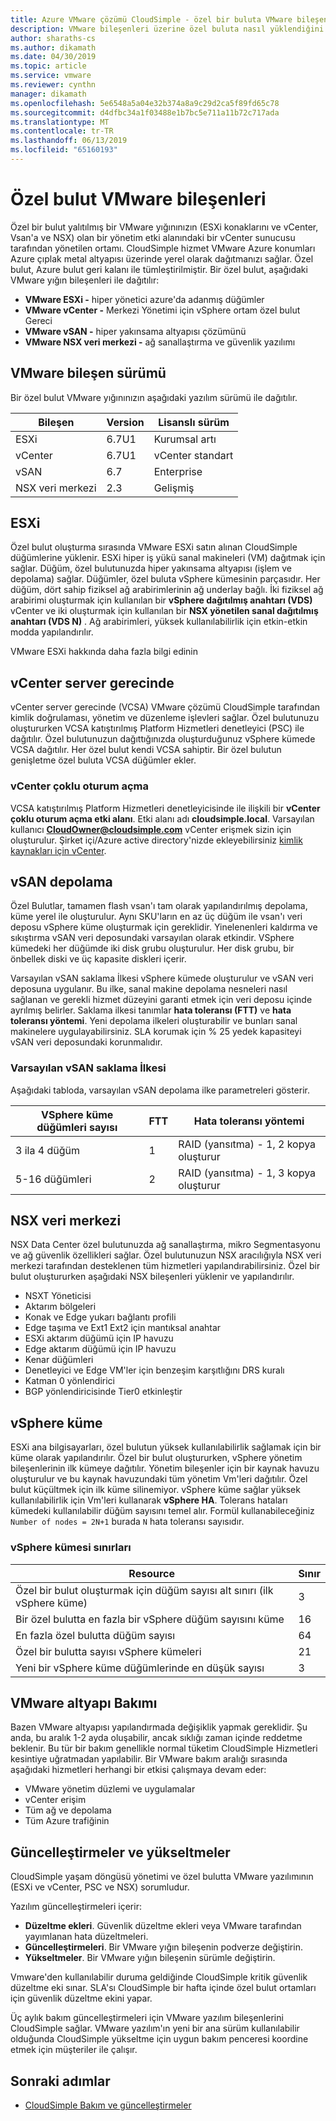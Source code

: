 ```yaml
---
title: Azure VMware çözümü CloudSimple - özel bir buluta VMware bileşenleri tarafından
description: VMware bileşenleri üzerine özel buluta nasıl yüklendiğini açıklar
author: sharaths-cs
ms.author: dikamath
ms.date: 04/30/2019
ms.topic: article
ms.service: vmware
ms.reviewer: cynthn
manager: dikamath
ms.openlocfilehash: 5e6548a5a04e32b374a8a9c29d2ca5f89fd65c78
ms.sourcegitcommit: d4dfbc34a1f03488e1b7bc5e711a11b72c717ada
ms.translationtype: MT
ms.contentlocale: tr-TR
ms.lasthandoff: 06/13/2019
ms.locfileid: "65160193"
---
```

# <a name="private-cloud-vmware-components"></a>Özel bulut VMware bileşenleri

Özel bir bulut yalıtılmış bir VMware yığınınızın (ESXi konaklarını ve vCenter, Vsan'a ve NSX) olan bir yönetim etki alanındaki bir vCenter sunucusu tarafından yönetilen ortamı.  CloudSimple hizmet VMware Azure konumları Azure çıplak metal altyapısı üzerinde yerel olarak dağıtmanızı sağlar.  Özel bulut, Azure bulut geri kalanı ile tümleştirilmiştir.  Bir özel bulut, aşağıdaki VMware yığın bileşenleri ile dağıtılır:

* **VMware ESXi -** hiper yönetici azure'da adanmış düğümler
* **VMware vCenter -** Merkezi Yönetimi için vSphere ortam özel bulut Gereci
* **VMware vSAN -** hiper yakınsama altyapısı çözümünü
* **VMware NSX veri merkezi -** ağ sanallaştırma ve güvenlik yazılımı  

## <a name="vmware-component-versions"></a>VMware bileşen sürümü

Bir özel bulut VMware yığınınızın aşağıdaki yazılım sürümü ile dağıtılır.

| Bileşen | Version | Lisanslı sürüm |
|-----------|---------|------------------|
| ESXi | 6.7U1 | Kurumsal artı |
| vCenter | 6.7U1 | vCenter standart |
| vSAN | 6.7 | Enterprise |
| NSX veri merkezi | 2.3 | Gelişmiş |

## <a name="esxi"></a>ESXi

Özel bulut oluşturma sırasında VMware ESXi satın alınan CloudSimple düğümlerine yüklenir.  ESXi hiper iş yükü sanal makineleri (VM) dağıtmak için sağlar.  Düğüm, özel bulutunuzda hiper yakınsama altyapısı (işlem ve depolama) sağlar.  Düğümler, özel buluta vSphere kümesinin parçasıdır.  Her düğüm, dört sahip fiziksel ağ arabirimlerinin ağ underlay bağlı.  İki fiziksel ağ arabirimi oluşturmak için kullanılan bir **vSphere dağıtılmış anahtarı (VDS)** vCenter ve iki oluşturmak için kullanılan bir **NSX yönetilen sanal dağıtılmış anahtarı (VDS N)** .  Ağ arabirimleri, yüksek kullanılabilirlik için etkin-etkin modda yapılandırılır.

VMware ESXi hakkında daha fazla bilgi edinin

## <a name="vcenter-server-appliance"></a>vCenter server gerecinde

vCenter server gerecinde (VCSA) VMware çözümü CloudSimple tarafından kimlik doğrulaması, yönetim ve düzenleme işlevleri sağlar. Özel bulutunuzu oluştururken VCSA katıştırılmış Platform Hizmetleri denetleyici (PSC) ile dağıtılır.  Özel bulutunuzun dağıttığınızda oluşturduğunuz vSphere kümede VCSA dağıtılır.  Her özel bulut kendi VCSA sahiptir.  Bir özel bulutun genişletme özel buluta VCSA düğümler ekler.

### <a name="vcenter-single-sign-on"></a>vCenter çoklu oturum açma

VCSA katıştırılmış Platform Hizmetleri denetleyicisinde ile ilişkili bir **vCenter çoklu oturum açma etki alanı**.  Etki alanı adı **cloudsimple.local**.  Varsayılan kullanıcı **CloudOwner@cloudsimple.com** vCenter erişmek sizin için oluşturulur.  Şirket içi/Azure active directory'nizde ekleyebilirsiniz [kimlik kaynakları için vCenter](https://docs.azure.cloudsimple.com/set-vcenter-identity/).

## <a name="vsan-storage"></a>vSAN depolama

Özel Bulutlar, tamamen flash vsan'ı tam olarak yapılandırılmış depolama, küme yerel ile oluşturulur.  Aynı SKU'ların en az üç düğüm ile vsan'ı veri deposu vSphere küme oluşturmak için gereklidir.  Yinelenenleri kaldırma ve sıkıştırma vSAN veri deposundaki varsayılan olarak etkindir.  VSphere kümedeki her düğümde iki disk grubu oluşturulur. Her disk grubu, bir önbellek diski ve üç kapasite diskleri içerir.

Varsayılan vSAN saklama İlkesi vSphere kümede oluşturulur ve vSAN veri deposuna uygulanır.  Bu ilke, sanal makine depolama nesneleri nasıl sağlanan ve gerekli hizmet düzeyini garanti etmek için veri deposu içinde ayrılmış belirler.  Saklama ilkesi tanımlar **hata toleransı (FTT)** ve **hata toleransı yöntemi**.  Yeni depolama ilkeleri oluşturabilir ve bunları sanal makinelere uygulayabilirsiniz. SLA korumak için % 25 yedek kapasiteyi vSAN veri deposundaki korunmalıdır.  

### <a name="default-vsan-storage-policy"></a>Varsayılan vSAN saklama İlkesi

Aşağıdaki tabloda, varsayılan vSAN depolama ilke parametreleri gösterir.

| VSphere küme düğümleri sayısı | FTT | Hata toleransı yöntemi |
|------------------------------------|-----|--------------------------|
| 3 ila 4 düğüm | 1 | RAID (yansıtma) - 1, 2 kopya oluşturur |
| 5-16 düğümleri | 2 | RAID (yansıtma) - 1, 3 kopya oluşturur |

## <a name="nsx-data-center"></a>NSX veri merkezi

NSX Data Center özel bulutunuzda ağ sanallaştırma, mikro Segmentasyonu ve ağ güvenlik özellikleri sağlar.  Özel bulutunuzun NSX aracılığıyla NSX veri merkezi tarafından desteklenen tüm hizmetleri yapılandırabilirsiniz.  Özel bir bulut oluştururken aşağıdaki NSX bileşenleri yüklenir ve yapılandırılır.

* NSXT Yöneticisi
* Aktarım bölgeleri
* Konak ve Edge yukarı bağlantı profili
* Edge taşıma ve Ext1 Ext2 için mantıksal anahtar
* ESXi aktarım düğümü için IP havuzu
* Edge aktarım düğümü için IP havuzu
* Kenar düğümleri
* Denetleyici ve Edge VM'ler için benzeşim karşıtlığını DRS kuralı
* Katman 0 yönlendirici
* BGP yönlendiricisinde Tier0 etkinleştir

## <a name="vsphere-cluster"></a>vSphere küme

ESXi ana bilgisayarları, özel bulutun yüksek kullanılabilirlik sağlamak için bir küme olarak yapılandırılır.  Özel bir bulut oluştururken, vSphere yönetim bileşenlerinin ilk kümeye dağıtılır.  Yönetim bileşenler için bir kaynak havuzu oluşturulur ve bu kaynak havuzundaki tüm yönetim Vm'leri dağıtılır. Özel bulut küçültmek için ilk küme silinemiyor.  vSphere küme sağlar yüksek kullanılabilirlik için Vm'leri kullanarak **vSphere HA**.  Tolerans hataları kümedeki kullanılabilir düğüm sayısını temel alır.  Formül kullanabileceğiniz ```Number of nodes = 2N+1``` burada ```N``` hata toleransı sayısıdır.

### <a name="vsphere-cluster-limits"></a>vSphere kümesi sınırları

| Resource | Sınır |
|----------|-------|
| Özel bir bulut oluşturmak için düğüm sayısı alt sınırı (ilk vSphere küme) | 3 |
| Bir özel bulutta en fazla bir vSphere düğüm sayısını küme | 16 |
| En fazla özel bulutta düğüm sayısı | 64 |
| Özel bir bulutta sayısı vSphere kümeleri | 21 |
| Yeni bir vSphere küme düğümlerinde en düşük sayısı | 3 |

## <a name="vmware-infrastructure-maintenance"></a>VMware altyapı Bakımı

Bazen VMware altyapısı yapılandırmada değişiklik yapmak gereklidir. Şu anda, bu aralık 1-2 ayda oluşabilir, ancak sıklığı zaman içinde reddetme beklenir. Bu tür bir bakım genellikle normal tüketim CloudSimple Hizmetleri kesintiye uğratmadan yapılabilir. Bir VMware bakım aralığı sırasında aşağıdaki hizmetleri herhangi bir etkisi çalışmaya devam eder:

* VMware yönetim düzlemi ve uygulamalar
* vCenter erişim
* Tüm ağ ve depolama
* Tüm Azure trafiğinin

## <a name="updates-and-upgrades"></a>Güncelleştirmeler ve yükseltmeler

CloudSimple yaşam döngüsü yönetimi ve özel bulutta VMware yazılımının (ESXi ve vCenter, PSC ve NSX) sorumludur.

Yazılım güncelleştirmeleri içerir:

* **Düzeltme ekleri**. Güvenlik düzeltme ekleri veya VMware tarafından yayımlanan hata düzeltmeleri.
* **Güncelleştirmeleri**. Bir VMware yığın bileşenin podverze değiştirin.
* **Yükseltmeler**. Bir VMware yığın bileşenin sürümle değiştirin.

Vmware'den kullanılabilir duruma geldiğinde CloudSimple kritik güvenlik düzeltme eki sınar. SLA'sı CloudSimple bir hafta içinde özel bulut ortamları için güvenlik düzeltme ekini yapar.

Üç aylık bakım güncelleştirmeleri için VMware yazılım bileşenlerini CloudSimple sağlar. VMware yazılım'ın yeni bir ana sürüm kullanılabilir olduğunda CloudSimple yükseltme için uygun bakım penceresi koordine etmek için müşteriler ile çalışır.  

## <a name="next-steps"></a>Sonraki adımlar

* [CloudSimple Bakım ve güncelleştirmeler](cloudsimple-maintenance-updates.md)